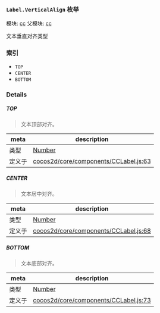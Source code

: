 ### `Label.VerticalAlign` 枚举



模块: [cc](../modules/cc.md)
父模块: [cc](../modules/cc.md)


文本垂直对齐类型


### 索引
  - `TOP`
  - `CENTER`
  - `BOTTOM`

### Details


##### TOP

> 文本顶部对齐。

| meta | description |
|------|-------------|
| 类型 | <a href="https://developer.mozilla.org/en/JavaScript/Reference/Global_Objects/Number" class="crosslink external" target="_blank">Number</a> |
| 定义于 | [cocos2d/core/components/CCLabel.js:63](https://github.com/cocos-creator/engine/blob/44d068bea8120146521ec334827cb5b67a7d9b8f/cocos2d/core/components/CCLabel.js#L63) |



##### CENTER

> 文本居中对齐。

| meta | description |
|------|-------------|
| 类型 | <a href="https://developer.mozilla.org/en/JavaScript/Reference/Global_Objects/Number" class="crosslink external" target="_blank">Number</a> |
| 定义于 | [cocos2d/core/components/CCLabel.js:68](https://github.com/cocos-creator/engine/blob/44d068bea8120146521ec334827cb5b67a7d9b8f/cocos2d/core/components/CCLabel.js#L68) |



##### BOTTOM

> 文本底部对齐。

| meta | description |
|------|-------------|
| 类型 | <a href="https://developer.mozilla.org/en/JavaScript/Reference/Global_Objects/Number" class="crosslink external" target="_blank">Number</a> |
| 定义于 | [cocos2d/core/components/CCLabel.js:73](https://github.com/cocos-creator/engine/blob/44d068bea8120146521ec334827cb5b67a7d9b8f/cocos2d/core/components/CCLabel.js#L73) |


